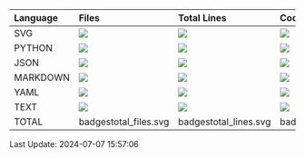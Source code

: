 | Language   | Files                                         | Total Lines                                         | Code Lines                                         | Comment Lines                                         | Empty Lines                                         |
|:-----------|:----------------------------------------------|:----------------------------------------------------|:---------------------------------------------------|:------------------------------------------------------|:----------------------------------------------------|
| SVG        | <img src="badges/SVGSVG_files.svg">           | <img src="badges/SVGSVG_total_lines.svg">           | <img src="badges/SVGSVG_code_lines.svg">           | <img src="badges/SVGSVG_comment_lines.svg">           | <img src="badges/SVGSVG_empty_lines.svg">           |
| PYTHON     | <img src="badges/PYTHONPYTHON_files.svg">     | <img src="badges/PYTHONPYTHON_total_lines.svg">     | <img src="badges/PYTHONPYTHON_code_lines.svg">     | <img src="badges/PYTHONPYTHON_comment_lines.svg">     | <img src="badges/PYTHONPYTHON_empty_lines.svg">     |
| JSON       | <img src="badges/JSONJSON_files.svg">         | <img src="badges/JSONJSON_total_lines.svg">         | <img src="badges/JSONJSON_code_lines.svg">         | <img src="badges/JSONJSON_comment_lines.svg">         | <img src="badges/JSONJSON_empty_lines.svg">         |
| MARKDOWN   | <img src="badges/MARKDOWNMARKDOWN_files.svg"> | <img src="badges/MARKDOWNMARKDOWN_total_lines.svg"> | <img src="badges/MARKDOWNMARKDOWN_code_lines.svg"> | <img src="badges/MARKDOWNMARKDOWN_comment_lines.svg"> | <img src="badges/MARKDOWNMARKDOWN_empty_lines.svg"> |
| YAML       | <img src="badges/YAMLYAML_files.svg">         | <img src="badges/YAMLYAML_total_lines.svg">         | <img src="badges/YAMLYAML_code_lines.svg">         | <img src="badges/YAMLYAML_comment_lines.svg">         | <img src="badges/YAMLYAML_empty_lines.svg">         |
| TEXT       | <img src="badges/TEXTTEXT_files.svg">         | <img src="badges/TEXTTEXT_total_lines.svg">         | <img src="badges/TEXTTEXT_code_lines.svg">         | <img src="badges/TEXTTEXT_comment_lines.svg">         | <img src="badges/TEXTTEXT_empty_lines.svg">         |
| TOTAL      | badgestotal_files.svg                         | badgestotal_lines.svg                               | badgestotal_code_lines.svg                         | badgestotal_comment_lines.svg                         | badgestotal_empty_lines.svg                         |

Last Update: 2024-07-07 15:57:06